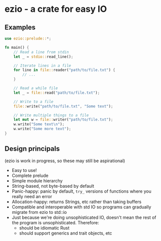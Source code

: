 # ezio - a crate for easy IO

## Examples

```rust
use ezio::prelude::*;

fn main() {
    // Read a line from stdin
    let _ = stdio::read_line();

    // Iterate lines in a file
    for line in file::reader("path/to/file.txt") {
        // ...
    }

    // Read a while file
    let _ = file::read("path/to/file.txt");

    // Write to a file
    file::write("path/to/file.txt", "Some text");

    // Write multiple things to a file
    let mut w = file::writer("path/to/file.txt");
    w.write("Some text\n");
    w.write("Some more text");
}
```

## Design principals

(ezio is work in progress, so these may still be aspirational)

* Easy to use!
* Complete prelude
* Simple module hierarchy
* String-based, not byte-based by default
* Panic-happy: panic by default, `try_` versions of functions where you really need an error
* Allocation-happy: returns Strings, etc rather than taking buffers
* Compatible and interoperable with std IO so programs can gradually migrate from ezio to std::io
* Just because we're doing unsophisticated IO, doesn't mean the rest of the program is unsophisticated. Therefore:
  - should be idiomatic Rust
  - should support generics and trait objects, etc
